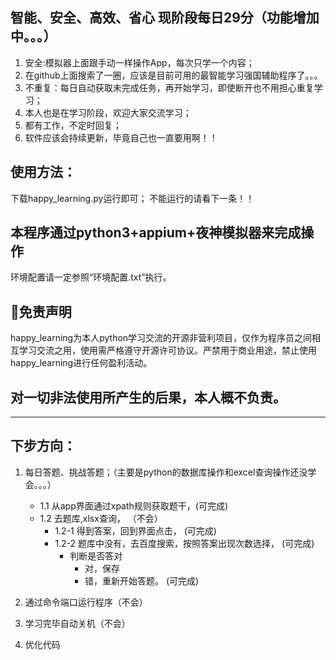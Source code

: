 ## 智能、安全、高效、省心 现阶段每日29分（功能增加中。。。）
1. 安全:模拟器上面跟手动一样操作App，每次只学一个内容；
2. 在github上面搜索了一圈，应该是目前可用的最智能学习强国辅助程序了。。。
3. 不重复：每日自动获取未完成任务，再开始学习，即使断开也不用担心重复学习；
4. 本人也是在学习阶段，欢迎大家交流学习；
5. 都有工作，不定时回复；
6. 软件应该会持续更新，毕竟自己也一直要用啊！！


## 使用方法：
下载happy_learning.py运行即可；
不能运行的请看下一条！！

##  本程序通过python3+appium+夜神模拟器来完成操作
环境配置请一定参照“环境配置.txt”执行。


## 📃免责声明
happy_learning为本人python学习交流的开源非营利项目，仅作为程序员之间相互学习交流之用，使用需严格遵守开源许可协议。严禁用于商业用途，禁止使用happy_learning进行任何盈利活动。
## 对一切非法使用所产生的后果，本人概不负责。
--------------------------------------------------------------------------------------------------------


## 下步方向：
1. 每日答题、挑战答题；（主要是python的数据库操作和excel查询操作还没学会。。。）
    * 1.1 从app界面通过xpath规则获取题干，(可完成)
    * 1.2 去题库,xlsx查询，             （不会）
        * 1.2-1 得到答案，回到界面点击，  (可完成)
        * 1.2-2 题库中没有，去百度搜索，按照答案出现次数选择， (可完成)
            * 判断是否答对
                * 对，保存  
                * 错，重新开始答题。     (可完成)
 
 2. 通过命令端口运行程序（不会）
 
 3. 学习完毕自动关机（不会）
 
 4. 优化代码 


